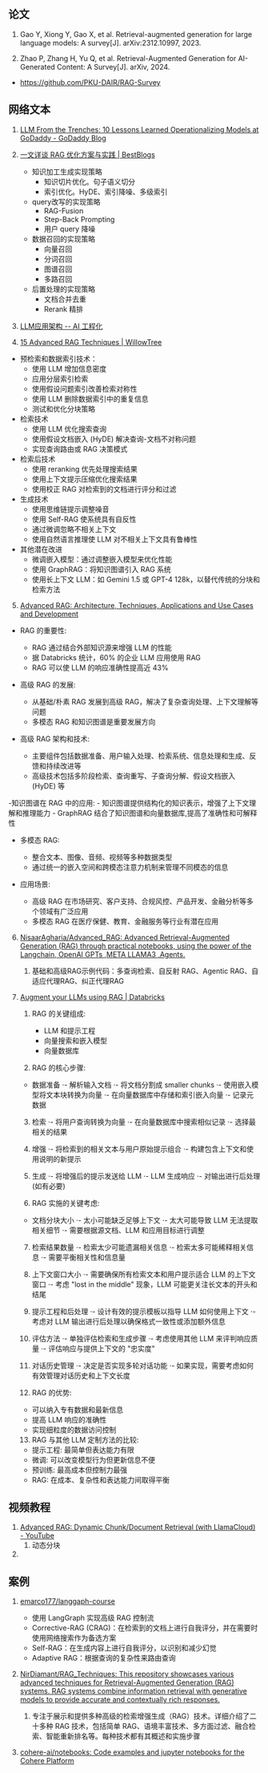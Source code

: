 ## 论文

1. Gao Y, Xiong Y, Gao X, et al. Retrieval-augmented generation for large language models: A survey[J]. arXiv:2312.10997, 2023.

2. Zhao P, Zhang H, Yu Q, et al. Retrieval-Augmented Generation for AI-Generated Content: A Survey[J]. arXiv, 2024.
  - https://github.com/PKU-DAIR/RAG-Survey


## 网络文本

1. [LLM From the Trenches: 10 Lessons Learned Operationalizing Models at GoDaddy - GoDaddy Blog](https://www.godaddy.com/resources/news/llm-from-the-trenches-10-lessons-learned-operationalizing-models-at-godaddy#h-1-sometimes-one-prompt-isn-t-enough)

2. [一文详谈 RAG 优化方案与实践 | BestBlogs](https://www.bestblogs.dev/article/8f14c3)
   
   - 知识加工生成实现策略
     - 知识切片优化。句子语义切分
     - 索引优化。HyDE、索引降噪、多级索引
   - query改写的实现策略
     - RAG-Fusion
     - Step-Back Prompting
     - 用户 query 降噪
   - 数据召回的实现策略
     - 向量召回
     - 分词召回
     - 图谱召回
     - 多路召回
   - 后置处理的实现策略
     - 文档合并去重
     - Rerank 精排

3. [LLM应用架构 -- AI 工程化](https://mp.weixin.qq.com/mp/appmsgalbum?__biz=MzA5MTIxNTY4MQ==&action=getalbum&album_id=3070790072247058439&subscene=&sessionid=svr_eabbfae5579&enterid=1718693540&from_msgid=2461141557&from_itemidx=1&count=3&nolastread=1#wechat_redirect)
4. [15 Advanced RAG Techniques | WillowTree](https://www.willowtreeapps.com/guides/advanced-rag-techniques)
  - 预检索和数据索引技术：
      - 使用 LLM 增加信息密度
      - 应用分层索引检索
      - 使用假设问题索引改善检索对称性
      - 使用 LLM 删除数据索引中的重复信息
      - 测试和优化分块策略
  - 检索技术
    - 使用 LLM 优化搜索查询
    - 使用假设文档嵌入 (HyDE) 解决查询-文档不对称问题
    - 实现查询路由或 RAG 决策模式
  - 检索后技术
    - 使用 reranking 优先处理搜索结果
    - 使用上下文提示压缩优化搜索结果
    - 使用校正 RAG 对检索到的文档进行评分和过滤
  - 生成技术
     - 使用思维链提示调整噪音
     - 使用 Self-RAG 使系统具有自反性
     - 通过微调忽略不相关上下文
     - 使用自然语言推理使 LLM 对不相关上下文具有鲁棒性
  - 其他潜在改进
    - 微调嵌入模型：通过调整嵌入模型来优化性能
    - 使用 GraphRAG：将知识图谱引入 RAG 系统
    - 使用长上下文 LLM：如 Gemini 1.5 或 GPT-4 128k，以替代传统的分块和检索方法
5. [Advanced RAG: Architecture, Techniques, Applications and Use Cases and Development](https://www.leewayhertz.com/advanced-rag/)
  - RAG 的重要性:
    - RAG 通过结合外部知识源来增强 LLM 的性能
    - 据 Databricks 统计，60% 的企业 LLM 应用使用 RAG
    - RAG 可以使 LLM 的响应准确性提高近 43%
  - 高级 RAG 的发展:
    - 从基础/朴素 RAG 发展到高级 RAG，解决了复杂查询处理、上下文理解等问题
    - 多模态 RAG 和知识图谱是重要发展方向

  - 高级 RAG 架构和技术:
    - 主要组件包括数据准备、用户输入处理、检索系统、信息处理和生成、反馈和持续改进等
    - 高级技术包括多阶段检索、查询重写、子查询分解、假设文档嵌入 (HyDE) 等

  -知识图谱在 RAG 中的应用:
    - 知识图谱提供结构化的知识表示，增强了上下文理解和推理能力
    - GraphRAG 结合了知识图谱和向量数据库,提高了准确性和可解释性

   - 多模态 RAG:
     - 整合文本、图像、音频、视频等多种数据类型
     - 通过统一的嵌入空间和跨模态注意力机制来管理不同模态的信息

   - 应用场景:
     - 高级 RAG 在市场研究、客户支持、合规风控、产品开发、金融分析等多个领域有广泛应用
     - 多模态 RAG 在医疗保健、教育、金融服务等行业有潜在应用
6. [NisaarAgharia/Advanced_RAG: Advanced Retrieval-Augmented Generation (RAG) through practical notebooks, using the power of the Langchain, OpenAI GPTs ,META LLAMA3 ,Agents.](https://github.com/NisaarAgharia/Advanced_RAG)
   1. 基础和高级RAG示例代码：多查询检索、自反射 RAG、Agentic RAG、自适应代理RAG、纠正代理RAG
7. [Augment your LLMs using RAG | Databricks](https://www.databricks.com/resources/ebook/train-llms-your-data)
   1. RAG 的关键组成:
      - LLM 和提示工程
      - 向量搜索和嵌入模型
      - 向量数据库

    2. RAG 的核心步骤:
      - 数据准备
      ·- 解析输入文档
      ·- 将文档分割成 smaller chunks
      ·- 使用嵌入模型将文本块转换为向量
      ·- 在向量数据库中存储和索引嵌入向量
      ·- 记录元数据

    3. 检索
      ·- 将用户查询转换为向量
      ·- 在向量数据库中搜索相似记录
      ·- 选择最相关的结果

    4. 增强
      ·- 将检索到的相关文本与用户原始提示组合
      ·- 构建包含上下文和使用说明的新提示

    5. 生成
      ·- 将增强后的提示发送给 LLM
      ·- LLM 生成响应
      ·- 对输出进行后处理 (如有必要)

    6. RAG 实施的关键考虑:
      - 文档分块大小
      ·- 太小可能缺乏足够上下文
      ·- 太大可能导致 LLM 无法提取相关细节
      ·- 需要根据源文档、LLM 和应用目标进行调整

    7. 检索结果数量
      ·- 检索太少可能遗漏相关信息
      ·- 检索太多可能稀释相关信息
      ·- 需要平衡相关性和信息量

    8. 上下文窗口大小
      ·- 需要确保所有检索文本和用户提示适合 LLM 的上下文窗口
      ·- 考虑 "lost in the middle" 现象，LLM 可能更关注长文本的开头和结尾

    9. 提示工程和后处理
      ·- 设计有效的提示模板以指导 LLM 如何使用上下文
      ·- 考虑对 LLM 输出进行后处理以确保格式一致性或添加额外信息

    10. 评估方法
      ·- 单独评估检索和生成步骤
      ·- 考虑使用其他 LLM 来评判响应质量
      ·- 评估响应与提供上下文的 "忠实度"

    11. 对话历史管理
      ·- 决定是否实现多轮对话功能
      ·- 如果实现，需要考虑如何有效管理对话历史和上下文长度

    12. RAG 的优势:
      - 可以纳入专有数据和最新信息
      - 提高 LLM 响应的准确性
      - 实现细粒度的数据访问控制

    13. RAG 与其他 LLM 定制方法的比较:
      - 提示工程: 最简单但表达能力有限
      - 微调: 可以改变模型行为但更新信息不便
      - 预训练: 最高成本但控制力最强
      - RAG: 在成本、复杂性和表达能力间取得平衡


## 视频教程
1. [Advanced RAG: Dynamic Chunk/Document Retrieval (with LlamaCloud) - YouTube](https://www.youtube.com/watch?v=uFWHweuTCGE)
   1. 动态分块
2. 
   
## 案例

1. [emarco177/langgaph-course](https://github.com/emarco177/langgaph-course)
   
   - 使用 LangGraph 实现高级 RAG 控制流
   - Corrective-RAG (CRAG)：在检索到的文档上进行自我评分，并在需要时使用网络搜索作为备选方案
   - Self-RAG：在生成内容上进行自我评分，以识别和减少幻觉
   - Adaptive RAG：根据查询的复杂性来路由查询
  
2. [NirDiamant/RAG_Techniques: This repository showcases various advanced techniques for Retrieval-Augmented Generation (RAG) systems. RAG systems combine information retrieval with generative models to provide accurate and contextually rich responses.](https://github.com/NirDiamant/RAG_Techniques)
   1. 专注于展示和提供多种高级的检索增强生成（RAG）技术。详细介绍了二十多种 RAG 技术，包括简单 RAG、语境丰富技术、多方面过滤、融合检索、智能重新排名等。每种技术都有其概述和实施步骤
3. [cohere-ai/notebooks: Code examples and jupyter notebooks for the Cohere Platform](https://github.com/cohere-ai/notebooks)